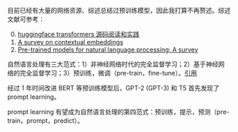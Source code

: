 目前已经有大量的网络资源、综述总结过预训练模型，因此我打算不再赘述。综述文献可参考：

0. [huggingface transformers 源码阅读和实践](https://mp.weixin.qq.com/s/Mdrbpq0x2KUUGh6cLc-U_A)
1. [A survey on contextual embeddings](https://arxiv.org/pdf/2003.07278)
2. [Pre-trained models for natural language processing: A survey](https://arxiv.org/pdf/2003.08271.pdf)

自然语言处理有三大范式：1）非神经网络时代的完全监督学习；2）基于神经网络的完全监督学习；3）预训练，微调（pre-train，fine-tune）。[引用](https://zhuanlan.zhihu.com/p/395115779)

经过 1 年时间改进 BERT 等预训练模型后，GPT-2 (GPT-3) 和 T5 首先发现了 prompt learning。

prompt learning 有望成为自然语言处理的第四范式：预训练，提示，预测（pre-train，prompt，predict）。



